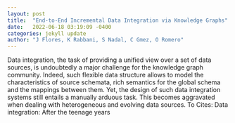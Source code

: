 ```yaml
---
layout: post
title:  "End-to-End Incremental Data Integration via Knowledge Graphs"
date:   2022-06-18 03:19:09 -0400
categories: jekyll update
author: "J Flores, K Rabbani, S Nadal, C Gmez, O Romero"
---
```

Data integration, the task of providing a unified view over a set of data sources, is undoubtedly a major challenge for the knowledge graph community. Indeed, such flexible data structure allows to model the characteristics of source schemata, rich semantics for the global schema and the mappings between them. Yet, the design of such data integration systems still entails a manually arduous task. This becomes aggravated when dealing with heterogeneous and evolving data sources. To  Cites: Data integration: After the teenage years
